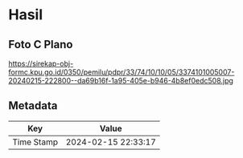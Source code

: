 # Hasil

## Foto C Plano

https://sirekap-obj-formc.kpu.go.id/0350/pemilu/pdpr/33/74/10/10/05/3374101005007-20240215-222800--da69b16f-1a95-405e-b946-4b8ef0edc508.jpg


## Metadata

| Key        | Value               |
| ---------- | ------------------- |
| Time Stamp | 2024-02-15 22:33:17 |




